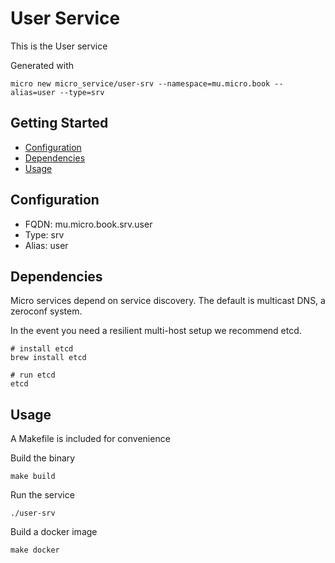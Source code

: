 # User Service

This is the User service

Generated with

```
micro new micro_service/user-srv --namespace=mu.micro.book --alias=user --type=srv
```

## Getting Started

- [Configuration](#configuration)
- [Dependencies](#dependencies)
- [Usage](#usage)

## Configuration

- FQDN: mu.micro.book.srv.user
- Type: srv
- Alias: user

## Dependencies

Micro services depend on service discovery. The default is multicast DNS, a zeroconf system.

In the event you need a resilient multi-host setup we recommend etcd.

```
# install etcd
brew install etcd

# run etcd
etcd
```

## Usage

A Makefile is included for convenience

Build the binary

```
make build
```

Run the service
```
./user-srv
```

Build a docker image
```
make docker
```